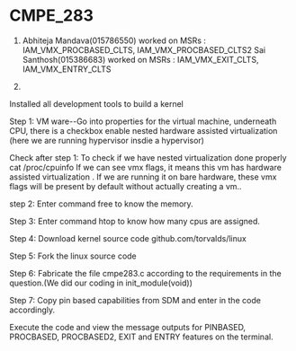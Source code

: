 # CMPE_283

1) Abhiteja Mandava(015786550) worked on MSRs : IAM_VMX_PROCBASED_CLTS, IAM_VMX_PROCBASED_CLTS2
Sai Santhosh(015386683) worked on MSRs : IAM_VMX_EXIT_CLTS, IAM_VMX_ENTRY_CLTS

2)
Installed all development tools to build a kernel

Step 1:
VM ware--Go into properties for the virtual machine, underneath CPU, there is a checkbox enable nested hardware assisted virtualization (here we are running hypervisor insdie a hypervisor)

Check after step 1:
To check if we have nested virtualization done properly cat /proc/cpuinfo
If we can see vmx flags, it means this vm has hardware assisted virtualization .
If we are running it on bare hardware, these vmx flags will be present by default without actually creating a vm..

step 2: Enter command free to know the memory.

Step 3:
Enter command htop to know how many cpus are assigned.

Step 4:
Download kernel source code
github.com/torvalds/linux

Step 5: Fork the linux source code

Step 6:
Fabricate the file cmpe283.c according to the requirements in the question.(We did our coding in init_module(void))

Step 7:
Copy pin based capabilities from SDM and enter in the code accordingly.

Execute the code and view the message outputs for PINBASED, PROCBASED, PROCBASED2, EXIT and ENTRY features on the terminal.
